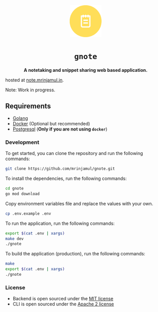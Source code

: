 <div align="center">
  <img src="cmd/gnote/views/static/favicon.png" width="100px" alt="secret logo" />
  <h1><code>gnote</code></h1>
  <p>
    <strong>A notetaking and snippet sharing web based application.</strong>
  </p>
</div>

hosted at [note.mrinjamul.in](https://note.mrinjamul.in).

Note: Work in progress.

## Requirements

- [Golang](https://golang.org/dl/)
- [Docker](https://docs.docker.com/get-docker/) (Optional but recommended)
- [Postgresql](https://www.postgresql.org/download/) (**Only if you are not using `docker`**)

### Development

To get started, you can clone the repository and run the following commands:

```bash
git clone https://github.com/mrinjamul/gnote.git
```

To install the dependencies, run the following commands:

```bash
cd gnote
go mod download
```

Copy environment variables file and replace the values with your own.

```bash
cp .env.example .env
```

To run the application, run the following commands:

```bash
export $(cat .env | xargs)
make dev
./gnote
```

To build the application (production), run the following commands:

```bash
make
export $(cat .env | xargs)
./gnote
```

### License

- Backend is open sourced under the [MIT license](LICENSE)
- CLI is open sourced under the [Apache 2 license](cmd/gnote/LICENSE)
